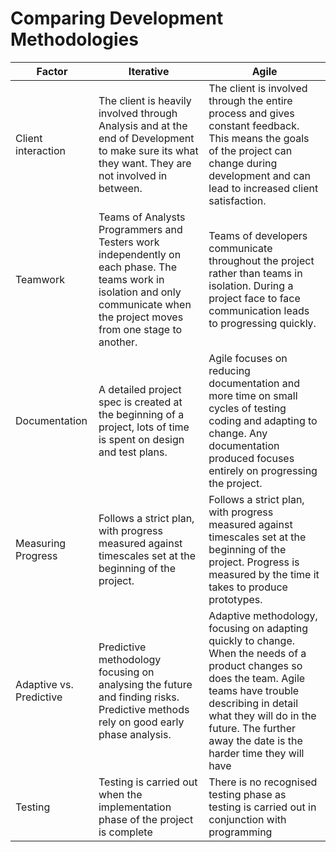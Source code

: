 # Comparing Development Methodologies

| Factor                  | Iterative                                                                                                                                                                      | Agile                                                                                                                                                                                                                                                          |
| ----------------------- | ------------------------------------------------------------------------------------------------------------------------------------------------------------------------------ | -------------------------------------------------------------------------------------------------------------------------------------------------------------------------------------------------------------------------------------------------------------- |
| Client interaction      | The client is heavily involved through Analysis and at the end of Development to make sure its what they want. They are not involved in between.                               | The client is involved through the entire process and gives constant feedback. This means the goals of the project can change during development and can lead to increased client satisfaction.                                                                |
| Teamwork                | Teams of Analysts Programmers and Testers work independently on each phase. The teams work in isolation and only communicate when the project moves from one stage to another. | Teams of developers communicate throughout the project rather than teams in isolation. During a project face to face communication leads to progressing quickly.                                                                                               |
| Documentation           | A detailed project spec is created at the beginning of a project, lots of time is spent on design and test plans.                                                              | Agile focuses on reducing documentation and more time on small cycles of testing coding and adapting to change. Any documentation produced focuses entirely on progressing the project.                                                                        |
| Measuring Progress      | Follows a strict plan, with progress measured against timescales set at the beginning of the project.                                                                          | Follows a strict plan, with progress measured against timescales set at the beginning of the project. Progress is measured by the time it takes to produce prototypes.                                                                                         |
| Adaptive vs. Predictive | Predictive methodology focusing on analysing the future and finding risks. Predictive methods rely on good early phase analysis.                                               | Adaptive methodology, focusing on adapting quickly to change. When the needs of a product changes so does the team. Agile teams have trouble describing in detail what they will do in the future. The further away the date is the harder time they will have |
| Testing                 | Testing is carried out when the implementation phase of the project is complete                                                                                                | There is no recognised testing phase as testing is carried out in conjunction with programming                                                                                                                                                                 |
